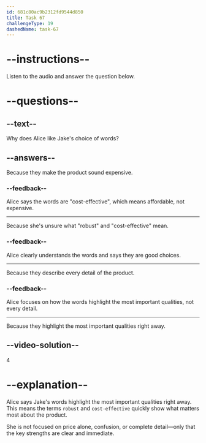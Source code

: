 ```yaml
---
id: 681c80ac9b2312fd9544d850
title: Task 67
challengeType: 19
dashedName: task-67
---
```


<!-- (Audio) Alice: That sounds really good, Jake. You used “robust” and “cost-effective” which highlights the most important qualities right away. -->

# --instructions--

Listen to the audio and answer the question below.

# --questions--

## --text--

Why does Alice like Jake's choice of words?

## --answers--

Because they make the product sound expensive.

### --feedback--

Alice says the words are "cost-effective", which means affordable, not expensive.

---

Because she's unsure what "robust" and "cost-effective" mean.

### --feedback--

Alice clearly understands the words and says they are good choices.

---

Because they describe every detail of the product.

### --feedback--

Alice focuses on how the words highlight the most important qualities, not every detail.

---

Because they highlight the most important qualities right away.

## --video-solution--

4

# --explanation--

Alice says Jake's words highlight the most important qualities right away. This means the terms `robust` and `cost-effective` quickly show what matters most about the product.

She is not focused on price alone, confusion, or complete detail—only that the key strengths are clear and immediate.
